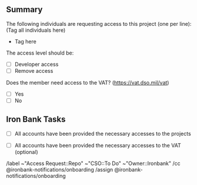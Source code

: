 ## Summary

The following individuals are requesting access to this project (one per line):
(Tag all individuals here)

- Tag here

The access level should be:
- [ ] Developer access
- [ ] Remove access

Does the member need access to the VAT? (https://vat.dso.mil/vat)
- [ ] Yes
- [ ] No

## Iron Bank Tasks
- [ ] All accounts have been provided the necessary accesses to the projects
- [ ] All accounts have been provided the necessary accesses to the VAT (optional)


/label ~"Access Request::Repo" ~"CSO::To Do" ~"Owner::Ironbank"
/cc @ironbank-notifications/onboarding
/assign @ironbank-notifications/onboarding